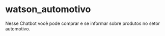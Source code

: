 # watson_automotivo
Nesse Chatbot você pode comprar e se informar sobre produtos no setor automotivo.
